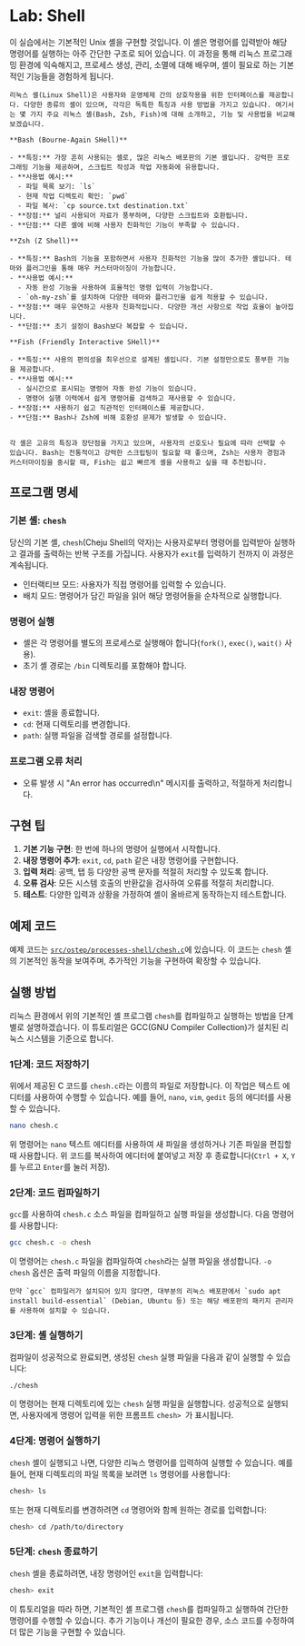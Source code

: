 # Lab: Shell

이 실습에서는 기본적인 Unix 셸을 구현할 것입니다. 이 셸은 명령어를 입력받아 해당 명령어를 실행하는 아주 간단한 구조로 되어 있습니다. 이 과정을 통해 리눅스 프로그래밍 환경에 익숙해지고, 프로세스 생성, 관리, 소멸에 대해 배우며, 셸이 필요로 하는 기본적인 기능들을 경험하게 됩니다.

```{admonition} 리눅스 셸(Linux Shell)
리눅스 셸(Linux Shell)은 사용자와 운영체제 간의 상호작용을 위한 인터페이스를 제공합니다. 다양한 종류의 셸이 있으며, 각각은 독특한 특징과 사용 방법을 가지고 있습니다. 여기서는 몇 가지 주요 리눅스 셸(Bash, Zsh, Fish)에 대해 소개하고, 기능 및 사용법을 비교해 보겠습니다.

**Bash (Bourne-Again SHell)**

- **특징:** 가장 흔히 사용되는 셸로, 많은 리눅스 배포판의 기본 셸입니다. 강력한 프로그래밍 기능을 제공하며, 스크립트 작성과 작업 자동화에 유용합니다.
- **사용법 예시:**
  - 파일 목록 보기: `ls`
  - 현재 작업 디렉토리 확인: `pwd`
  - 파일 복사: `cp source.txt destination.txt`
- **장점:** 널리 사용되어 자료가 풍부하며, 다양한 스크립트와 호환됩니다.
- **단점:** 다른 셸에 비해 사용자 친화적인 기능이 부족할 수 있습니다.

**Zsh (Z Shell)**

- **특징:** Bash의 기능을 포함하면서 사용자 친화적인 기능을 많이 추가한 셸입니다. 테마와 플러그인을 통해 매우 커스터마이징이 가능합니다.
- **사용법 예시:**
  - 자동 완성 기능을 사용하여 효율적인 명령 입력이 가능합니다.
  - `oh-my-zsh`를 설치하여 다양한 테마와 플러그인을 쉽게 적용할 수 있습니다.
- **장점:** 매우 유연하고 사용자 친화적입니다. 다양한 개선 사항으로 작업 효율이 높아집니다.
- **단점:** 초기 설정이 Bash보다 복잡할 수 있습니다.

**Fish (Friendly Interactive SHell)**

- **특징:** 사용의 편의성을 최우선으로 설계된 셸입니다. 기본 설정만으로도 풍부한 기능을 제공합니다.
- **사용법 예시:**
  - 실시간으로 표시되는 명령어 자동 완성 기능이 있습니다.
  - 명령어 실행 이력에서 쉽게 명령어를 검색하고 재사용할 수 있습니다.
- **장점:** 사용하기 쉽고 직관적인 인터페이스를 제공합니다.
- **단점:** Bash나 Zsh에 비해 호환성 문제가 발생할 수 있습니다.


각 셸은 고유의 특징과 장단점을 가지고 있으며, 사용자의 선호도나 필요에 따라 선택할 수 있습니다. Bash는 전통적이고 강력한 스크립팅이 필요할 때 좋으며, Zsh는 사용자 경험과 커스터마이징을 중시할 때, Fish는 쉽고 빠르게 셸을 사용하고 싶을 때 추천됩니다.
```

## 프로그램 명세

### 기본 셸: `chesh`

당신의 기본 셸, `chesh`(Cheju Shell의 약자)는 사용자로부터 명령어를 입력받아 실행하고 결과를 출력하는 반복 구조를 가집니다. 사용자가 `exit`를 입력하기 전까지 이 과정은 계속됩니다.

- 인터랙티브 모드: 사용자가 직접 명령어를 입력할 수 있습니다.
- 배치 모드: 명령어가 담긴 파일을 읽어 해당 명령어들을 순차적으로 실행합니다.

### 명령어 실행

- 셸은 각 명령어를 별도의 프로세스로 실행해야 합니다(`fork()`, `exec()`, `wait()` 사용).
- 초기 셸 경로는 `/bin` 디렉토리를 포함해야 합니다.

### 내장 명령어

- `exit`: 셸을 종료합니다.
- `cd`: 현재 디렉토리를 변경합니다.
- `path`: 실행 파일을 검색할 경로를 설정합니다.

### 프로그램 오류 처리

- 오류 발생 시 "An error has occurred\n" 메시지를 출력하고, 적절하게 처리합니다.

## 구현 팁

1. **기본 기능 구현**: 한 번에 하나의 명령어 실행에서 시작합니다.
2. **내장 명령어 추가**: `exit`, `cd`, `path` 같은 내장 명령어를 구현합니다.
3. **입력 처리**: 공백, 탭 등 다양한 공백 문자를 적절히 처리할 수 있도록 합니다.
4. **오류 검사**: 모든 시스템 호출의 반환값을 검사하여 오류를 적절히 처리합니다.
5. **테스트**: 다양한 입력과 상황을 가정하여 셸이 올바르게 동작하는지 테스트합니다.

## 예제 코드

예제 코드는 [`src/ostep/processes-shell/chesh.c`](https://github.com/chu-aie/os-2024/blob/entelecheia/issue31/src/ostep/processes-shell/chesh.c)에 있습니다. 이 코드는 `chesh` 셸의 기본적인 동작을 보여주며, 추가적인 기능을 구현하여 확장할 수 있습니다.

## 실행 방법

리눅스 환경에서 위의 기본적인 셸 프로그램 `chesh`를 컴파일하고 실행하는 방법을 단계별로 설명하겠습니다. 이 튜토리얼은 GCC(GNU Compiler Collection)가 설치된 리눅스 시스템을 기준으로 합니다.

### 1단계: 코드 저장하기

위에서 제공된 C 코드를 `chesh.c`라는 이름의 파일로 저장합니다. 이 작업은 텍스트 에디터를 사용하여 수행할 수 있습니다. 예를 들어, `nano`, `vim`, `gedit` 등의 에디터를 사용할 수 있습니다.

```bash
nano chesh.c
```

위 명령어는 `nano` 텍스트 에디터를 사용하여 새 파일을 생성하거나 기존 파일을 편집할 때 사용합니다. 위 코드를 복사하여 에디터에 붙여넣고 저장 후 종료합니다(`Ctrl + X`, `Y`를 누르고 `Enter`를 눌러 저장).

### 2단계: 코드 컴파일하기

`gcc`를 사용하여 `chesh.c` 소스 파일을 컴파일하고 실행 파일을 생성합니다. 다음 명령어를 사용합니다:

```bash
gcc chesh.c -o chesh
```

이 명령어는 `chesh.c` 파일을 컴파일하여 `chesh`라는 실행 파일을 생성합니다. `-o chesh` 옵션은 출력 파일의 이름을 지정합니다.

```{note}
만약 `gcc` 컴파일러가 설치되어 있지 않다면, 대부분의 리눅스 배포판에서 `sudo apt install build-essential` (Debian, Ubuntu 등) 또는 해당 배포판의 패키지 관리자를 사용하여 설치할 수 있습니다.
```

### 3단계: 셸 실행하기

컴파일이 성공적으로 완료되면, 생성된 `chesh` 실행 파일을 다음과 같이 실행할 수 있습니다:

```bash
./chesh
```

이 명령어는 현재 디렉토리에 있는 `chesh` 실행 파일을 실행합니다. 성공적으로 실행되면, 사용자에게 명령어 입력을 위한 프롬프트 `chesh> `가 표시됩니다.

### 4단계: 명령어 실행하기

`chesh` 셸이 실행되고 나면, 다양한 리눅스 명령어를 입력하여 실행할 수 있습니다. 예를 들어, 현재 디렉토리의 파일 목록을 보려면 `ls` 명령어를 사용합니다:

```bash
chesh> ls
```

또는 현재 디렉토리를 변경하려면 `cd` 명령어와 함께 원하는 경로를 입력합니다:

```bash
chesh> cd /path/to/directory
```

### 5단계: `chesh` 종료하기

`chesh` 셸을 종료하려면, 내장 명령어인 `exit`을 입력합니다:

```bash
chesh> exit
```

이 튜토리얼을 따라 하면, 기본적인 셸 프로그램 `chesh`를 컴파일하고 실행하여 간단한 명령어를 수행할 수 있습니다. 추가 기능이나 개선이 필요한 경우, 소스 코드를 수정하여 더 많은 기능을 구현할 수 있습니다.
